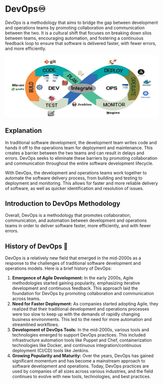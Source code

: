 # DevOps♾️

DevOps is a methodology that aims to bridge the gap between development and operations teams by promoting collaboration and communication between the two. It is a cultural shift that focuses on breaking down silos between teams, encouraging automation, and fostering a continuous feedback loop to ensure that software is delivered faster, with fewer errors, and more efficiently.

![](../Images\DevOps.jpg)

## Explanation

In traditional software development, the development team writes code and hands it off to the operations team for deployment and maintenance. This creates a barrier between the two teams and can result in delays and errors. DevOps seeks to eliminate these barriers by promoting collaboration and communication throughout the entire software development lifecycle.

With DevOps, the development and operations teams work together to automate the software delivery process, from building and testing to deployment and monitoring. This allows for faster and more reliable delivery of software, as well as quicker identification and resolution of issues.

## Introduction to DevOps Methodology

Overall, DevOps is a methodology that promotes collaboration, communication, and automation between development and operations teams in order to deliver software faster, more efficiently, and with fewer errors.

## History of DevOps :scroll:

DevOps is a relatively new field that emerged in the mid-2000s as a response to the challenges of traditional software development and operations models. Here is a brief history of DevOps:

1. **Emergence of Agile Development:** In the early 2000s, Agile methodologies started gaining popularity, emphasizing iterative development and continuous feedback. This approach laid the foundation for DevOps by promoting collaboration and communication across teams.
2. **Need for Faster Deployment:** As companies started adopting Agile, they realized that their traditional development and operations processes were too slow to keep up with the demands of rapidly changing business environments. This led to the need for more automation and streamlined workflows.
3. **Development of DevOps Tools:** In the mid-2000s, various tools and technologies emerged to support DevOps practices. This included infrastructure automation tools like Puppet and Chef, containerization technologies like Docker, and continuous integration/continuous deployment (CI/CD) tools like Jenkins.
4. **Growing Popularity and Maturity:** Over the years, DevOps has gained significant momentum and has become a mainstream approach to software development and operations. Today, DevOps practices are used by companies of all sizes across various industries, and the field continues to evolve with new tools, technologies, and best practices.